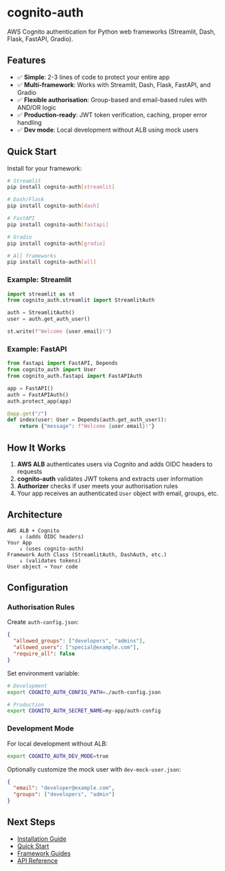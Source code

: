 # cognito-auth

AWS Cognito authentication for Python web frameworks (Streamlit, Dash, Flask, FastAPI, Gradio).

## Features

- ✅ **Simple**: 2-3 lines of code to protect your entire app
- ✅ **Multi-framework**: Works with Streamlit, Dash, Flask, FastAPI, and Gradio
- ✅ **Flexible authorisation**: Group-based and email-based rules with AND/OR logic
- ✅ **Production-ready**: JWT token verification, caching, proper error handling
- ✅ **Dev mode**: Local development without ALB using mock users

## Quick Start

Install for your framework:

```bash
# Streamlit
pip install cognito-auth[streamlit]

# Dash/Flask
pip install cognito-auth[dash]

# FastAPI
pip install cognito-auth[fastapi]

# Gradio
pip install cognito-auth[gradio]

# All frameworks
pip install cognito-auth[all]
```

### Example: Streamlit

```python
import streamlit as st
from cognito_auth.streamlit import StreamlitAuth

auth = StreamlitAuth()
user = auth.get_auth_user()

st.write(f"Welcome {user.email}!")
```

### Example: FastAPI

```python
from fastapi import FastAPI, Depends
from cognito_auth import User
from cognito_auth.fastapi import FastAPIAuth

app = FastAPI()
auth = FastAPIAuth()
auth.protect_app(app)

@app.get("/")
def index(user: User = Depends(auth.get_auth_user)):
    return {"message": f"Welcome {user.email}!"}
```

## How It Works

1. **AWS ALB** authenticates users via Cognito and adds OIDC headers to requests
2. **cognito-auth** validates JWT tokens and extracts user information
3. **Authorizer** checks if user meets your authorisation rules
4. Your app receives an authenticated `User` object with email, groups, etc.

## Architecture

```
AWS ALB + Cognito
    ↓ (adds OIDC headers)
Your App
    ↓ (uses cognito-auth)
Framework Auth Class (StreamlitAuth, DashAuth, etc.)
    ↓ (validates tokens)
User object → Your code
```

## Configuration

### Authorisation Rules

Create `auth-config.json`:

```json
{
  "allowed_groups": ["developers", "admins"],
  "allowed_users": ["special@example.com"],
  "require_all": false
}
```

Set environment variable:

```bash
# Development
export COGNITO_AUTH_CONFIG_PATH=./auth-config.json

# Production
export COGNITO_AUTH_SECRET_NAME=my-app/auth-config
```

### Development Mode

For local development without ALB:

```bash
export COGNITO_AUTH_DEV_MODE=true
```

Optionally customize the mock user with `dev-mock-user.json`:

```json
{
  "email": "developer@example.com",
  "groups": ["developers", "admin"]
}
```

## Next Steps

- [Installation Guide](getting-started/installation.md)
- [Quick Start](getting-started/quickstart.md)
- [Framework Guides](frameworks/streamlit.md)
- [API Reference](api/user.md)
